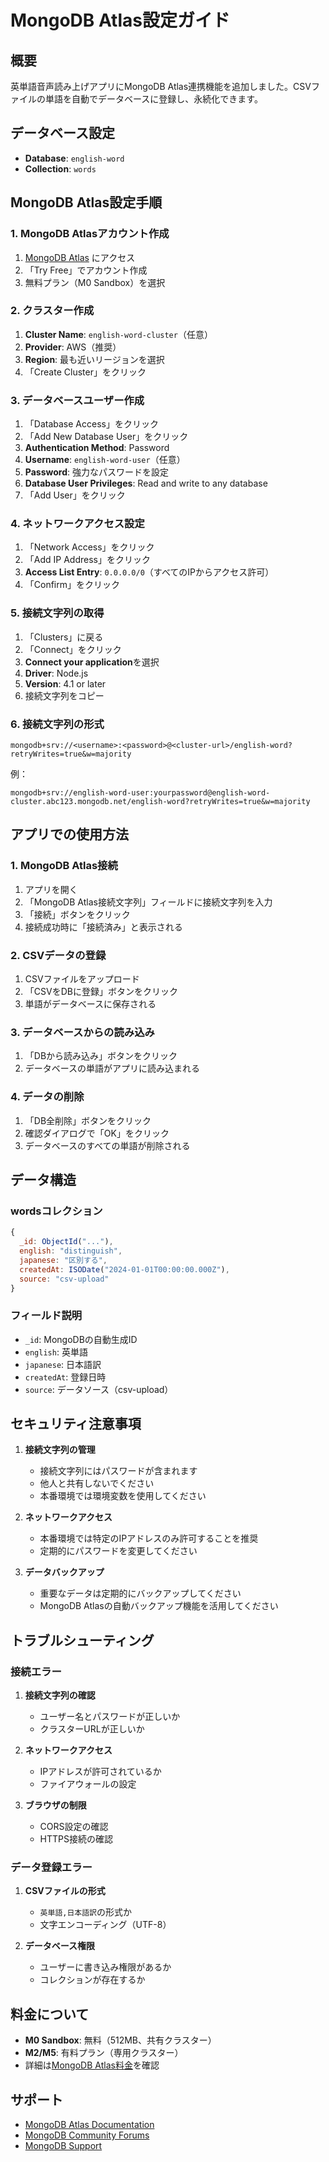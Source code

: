 # MongoDB Atlas設定ガイド

## 概要

英単語音声読み上げアプリにMongoDB Atlas連携機能を追加しました。CSVファイルの単語を自動でデータベースに登録し、永続化できます。

## データベース設定

- **Database**: `english-word`
- **Collection**: `words`

## MongoDB Atlas設定手順

### 1. MongoDB Atlasアカウント作成

1. [MongoDB Atlas](https://www.mongodb.com/atlas) にアクセス
2. 「Try Free」でアカウント作成
3. 無料プラン（M0 Sandbox）を選択

### 2. クラスター作成

1. **Cluster Name**: `english-word-cluster`（任意）
2. **Provider**: AWS（推奨）
3. **Region**: 最も近いリージョンを選択
4. 「Create Cluster」をクリック

### 3. データベースユーザー作成

1. 「Database Access」をクリック
2. 「Add New Database User」をクリック
3. **Authentication Method**: Password
4. **Username**: `english-word-user`（任意）
5. **Password**: 強力なパスワードを設定
6. **Database User Privileges**: Read and write to any database
7. 「Add User」をクリック

### 4. ネットワークアクセス設定

1. 「Network Access」をクリック
2. 「Add IP Address」をクリック
3. **Access List Entry**: `0.0.0.0/0`（すべてのIPからアクセス許可）
4. 「Confirm」をクリック

### 5. 接続文字列の取得

1. 「Clusters」に戻る
2. 「Connect」をクリック
3. **Connect your application**を選択
4. **Driver**: Node.js
5. **Version**: 4.1 or later
6. 接続文字列をコピー

### 6. 接続文字列の形式

```
mongodb+srv://<username>:<password>@<cluster-url>/english-word?retryWrites=true&w=majority
```

例：
```
mongodb+srv://english-word-user:yourpassword@english-word-cluster.abc123.mongodb.net/english-word?retryWrites=true&w=majority
```

## アプリでの使用方法

### 1. MongoDB Atlas接続

1. アプリを開く
2. 「MongoDB Atlas接続文字列」フィールドに接続文字列を入力
3. 「接続」ボタンをクリック
4. 接続成功時に「接続済み」と表示される

### 2. CSVデータの登録

1. CSVファイルをアップロード
2. 「CSVをDBに登録」ボタンをクリック
3. 単語がデータベースに保存される

### 3. データベースからの読み込み

1. 「DBから読み込み」ボタンをクリック
2. データベースの単語がアプリに読み込まれる

### 4. データの削除

1. 「DB全削除」ボタンをクリック
2. 確認ダイアログで「OK」をクリック
3. データベースのすべての単語が削除される

## データ構造

### wordsコレクション

```javascript
{
  _id: ObjectId("..."),
  english: "distinguish",
  japanese: "区別する",
  createdAt: ISODate("2024-01-01T00:00:00.000Z"),
  source: "csv-upload"
}
```

### フィールド説明

- `_id`: MongoDBの自動生成ID
- `english`: 英単語
- `japanese`: 日本語訳
- `createdAt`: 登録日時
- `source`: データソース（csv-upload）

## セキュリティ注意事項

1. **接続文字列の管理**
   - 接続文字列にはパスワードが含まれます
   - 他人と共有しないでください
   - 本番環境では環境変数を使用してください

2. **ネットワークアクセス**
   - 本番環境では特定のIPアドレスのみ許可することを推奨
   - 定期的にパスワードを変更してください

3. **データバックアップ**
   - 重要なデータは定期的にバックアップしてください
   - MongoDB Atlasの自動バックアップ機能を活用してください

## トラブルシューティング

### 接続エラー

1. **接続文字列の確認**
   - ユーザー名とパスワードが正しいか
   - クラスターURLが正しいか

2. **ネットワークアクセス**
   - IPアドレスが許可されているか
   - ファイアウォールの設定

3. **ブラウザの制限**
   - CORS設定の確認
   - HTTPS接続の確認

### データ登録エラー

1. **CSVファイルの形式**
   - `英単語,日本語訳`の形式か
   - 文字エンコーディング（UTF-8）

2. **データベース権限**
   - ユーザーに書き込み権限があるか
   - コレクションが存在するか

## 料金について

- **M0 Sandbox**: 無料（512MB、共有クラスター）
- **M2/M5**: 有料プラン（専用クラスター）
- 詳細は[MongoDB Atlas料金](https://www.mongodb.com/pricing)を確認

## サポート

- [MongoDB Atlas Documentation](https://docs.atlas.mongodb.com/)
- [MongoDB Community Forums](https://community.mongodb.com/)
- [MongoDB Support](https://support.mongodb.com/)
